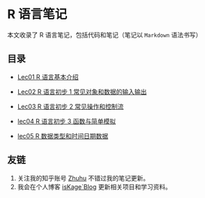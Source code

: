# R 语言笔记

本文收录了 R 语言笔记，包括代码和笔记（笔记以 `Markdown` 语法书写）

## 目录

-  [Lec01 R 语言基本介绍](./lec01_intro/note01_intro.md)

- [Lec02 R 语言初步 1 常见对象和数据的输入输出](./lec02常见对象和数据的输入输出/note02常见对象和数据的输入输出.md)

- [Lec03 R 语言初步 2 常见操作和控制流](./lec03常见操作和控制流/note03常见操作和控制流.md)

- [lec04 R 语言初步 3 函数与简单模拟](./lec04函数与简单模拟/note04函数与简单模拟.md)

- [lec05 R 数据类型和时间日期数据](./lec05/note05统计数据类型.md)


## 友链

1. 关注我的知乎账号 [Zhuhu](https://www.zhihu.com/people/iskage) 不错过我的笔记更新。
2. 我会在个人博客 [isKage`Blog](https://blog.iskage.online/) 更新相关项目和学习资料。